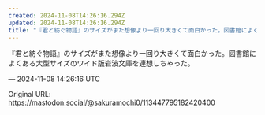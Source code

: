 ```yaml
---
created: 2024-11-08T14:26:16.294Z
updated: 2024-11-08T14:26:16.294Z
title: "『君と紡ぐ物語』のサイズがまた想像より一回り大きくて面白かった。図書館によくある[...]"
---
```


<p>『君と紡ぐ物語』のサイズがまた想像より一回り大きくて面白かった。図書館によくある大型サイズのワイド版岩波文庫を連想しちゃった。</p>

&mdash; 2024-11-08 14:26:16 UTC

Original URL: https://mastodon.social/@sakuramochi0/113447795182420400
